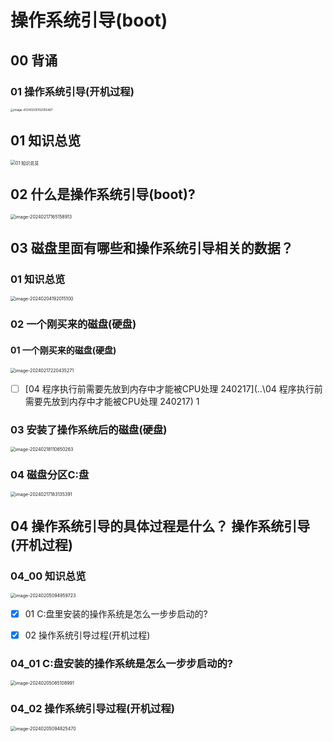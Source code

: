 # 操作系统引导(boot)



## 00 背诵



### 01 操作系统引导(开机过程)

<img src="https://cvp.oss-cn-shanghai.aliyuncs.com/picgo/202402051020698.png" alt="image-20240205102055467" style="zoom: 33%;" />

## 01 知识总览

<img src="https://cvp.oss-cn-shanghai.aliyuncs.com/picgo/202402171650740.png" alt="01 知识总览" style="zoom:50%;" />



## 02 什么是操作系统引导(boot)?

<img src="https://cvp.oss-cn-shanghai.aliyuncs.com/picgo/202402171651973.png" alt="image-20240217165158913" style="zoom:50%;" />



## 03 磁盘里面有哪些和操作系统引导相关的数据？



### 01  知识总览

<img src="https://cvp.oss-cn-shanghai.aliyuncs.com/picgo/202402041920161.png" alt="image-20240204192015100" style="zoom:50%;" />



### 02 一个刚买来的磁盘(硬盘)



#### 01 一个刚买来的磁盘(硬盘)

<img src="https://cvp.oss-cn-shanghai.aliyuncs.com/picgo/202402172204403.png" alt="image-20240217220435271" style="zoom:50%;" />

- [ ]  [04 程序执行前需要先放到内存中才能被CPU处理 240217](..\04 程序执行前需要先放到内存中才能被CPU处理 240217)  1




### 03 安装了操作系统后的磁盘(硬盘)

<img src="https://cvp.oss-cn-shanghai.aliyuncs.com/picgo/202402181106458.png" alt="image-20240218110650263" style="zoom:50%;" />



### 04 磁盘分区C:盘

<img src="https://cvp.oss-cn-shanghai.aliyuncs.com/picgo/202402171831845.png" alt="image-20240217183135391" style="zoom:50%;" />



## 04 操作系统引导的具体过程是什么？ 操作系统引导(开机过程)



### 04_00 知识总览

<img src="https://cvp.oss-cn-shanghai.aliyuncs.com/picgo/202402050949791.png" alt="image-20240205094959723" style="zoom:50%;" />

- [x] 01 C:盘里安装的操作系统是怎么一步步启动的?
- [x] 02 操作系统引导过程(开机过程)



### 04_01 C:盘安装的操作系统是怎么一步步启动的?

<img src="https://cvp.oss-cn-shanghai.aliyuncs.com/picgo/202402050851294.png" alt="image-20240205085108991" style="zoom:50%;" />



### 04_02 操作系统引导过程(开机过程)

<img src="https://cvp.oss-cn-shanghai.aliyuncs.com/picgo/202402050948890.png" alt="image-20240205094825470" style="zoom:50%;" />

